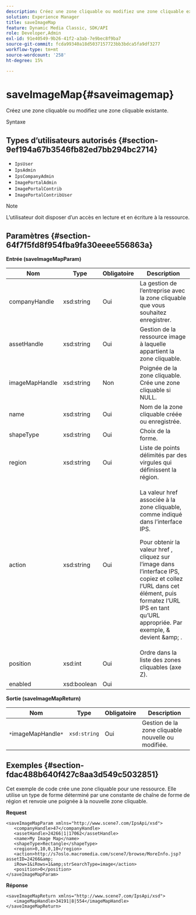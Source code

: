 ```yaml
---
description: Créez une zone cliquable ou modifiez une zone cliquable existante.
solution: Experience Manager
title: saveImageMap
feature: Dynamic Media Classic, SDK/API
role: Developer,Admin
exl-id: 91e40549-9b26-41f2-a3ab-7e9bec8f9ba7
source-git-commit: fcda99340a18d5037157723bb3bdca5fa9df3277
workflow-type: tm+mt
source-wordcount: '258'
ht-degree: 15%

---
```


# saveImageMap{#saveimagemap}

Créez une zone cliquable ou modifiez une zone cliquable existante.

Syntaxe

## Types d’utilisateurs autorisés {#section-9ef194a67b3546fb82ed7bb294bc2714}

* `IpsUser`
* `IpsAdmin`
* `IpsCompanyAdmin`
* `ImagePortalAdmin`
* `ImagePortalContrib`
* `ImagePortalContribUser`

>[!NOTE]
>
>L’utilisateur doit disposer d’un accès en lecture et en écriture à la ressource.

## Paramètres {#section-64f7f5fd8f954fba9fa30eeee556863a}

**Entrée (saveImageMapParam)**

<table id="table_49649036F46941D2B1F28515674E533B"> 
 <thead> 
  <tr> 
   <th colname="col1" class="entry"> Nom </th> 
   <th colname="col2" class="entry"> Type </th> 
   <th colname="col3" class="entry"> Obligatoire </th> 
   <th colname="col4" class="entry"> Description </th> 
  </tr> 
 </thead>
 <tbody> 
  <tr> 
   <td colname="col1"> <span class="codeph"> <span class="varname"> companyHandle  </span> </span> </td> 
   <td colname="col2"> <span class="codeph"> xsd:string </span> </td> 
   <td colname="col3"> Oui </td> 
   <td colname="col4"> La gestion de l’entreprise avec la zone cliquable que vous souhaitez enregistrer. </td> 
  </tr> 
  <tr> 
   <td colname="col1"> <span class="codeph"> <span class="varname"> assetHandle  </span> </span> </td> 
   <td colname="col2"> <span class="codeph"> xsd:string  </span> </td> 
   <td colname="col3"> Oui </td> 
   <td colname="col4"> Gestion de la ressource image à laquelle appartient la zone cliquable. </td> 
  </tr> 
  <tr> 
   <td colname="col1"> <span class="codeph"> <span class="varname"> imageMapHandle  </span> </span> </td> 
   <td colname="col2"> <span class="codeph"> xsd:string  </span> </td> 
   <td colname="col3"> Non </td> 
   <td colname="col4"> Poignée de la zone cliquable. Crée une zone cliquable si NULL. </td> 
  </tr> 
  <tr> 
   <td colname="col1"> <span class="codeph"> <span class="varname"> name  </span> </span> </td> 
   <td colname="col2"> <span class="codeph"> xsd:string  </span> </td> 
   <td colname="col3"> Oui </td> 
   <td colname="col4"> Nom de la zone cliquable créée ou enregistrée. </td> 
  </tr> 
  <tr> 
   <td colname="col1"> <span class="codeph"> <span class="varname"> shapeType  </span> </span> </td> 
   <td colname="col2"> <span class="codeph"> xsd:string  </span> </td> 
   <td colname="col3"> Oui </td> 
   <td colname="col4"> Choix de la forme. </td> 
  </tr> 
  <tr> 
   <td colname="col1"> <span class="codeph"> <span class="varname"> region  </span> </span> </td> 
   <td colname="col2"> <span class="codeph"> xsd:string  </span> </td> 
   <td colname="col3"> Oui </td> 
   <td colname="col4"> Liste de points délimités par des virgules qui définissent la région. </td> 
  </tr> 
  <tr> 
   <td colname="col1"> <span class="codeph"> <span class="varname"> action  </span> </span> </td> 
   <td colname="col2"> <span class="codeph"> xsd:string  </span> </td> 
   <td colname="col3"> Oui </td> 
   <td colname="col4"> <p>La valeur <span class="codeph"> href </span> associée à la zone cliquable, comme indiqué dans l’interface IPS. </p> <p>Pour obtenir la valeur <span class="codeph"> href </span> , cliquez sur l’image dans l’interface IPS, copiez et collez l’URL dans cet élément, puis formatez l’URL IPS en tant qu’URL appropriée. Par exemple, <span class="codeph"> &amp; </span> devient <span class="codeph"> &amp;amp; </span>. </p> </td> 
  </tr> 
  <tr> 
   <td colname="col1"> <span class="codeph"> <span class="varname"> position  </span> </span> </td> 
   <td colname="col2"> <span class="codeph"> xsd:int </span> </td> 
   <td colname="col3"> Oui </td> 
   <td colname="col4"> Ordre dans la liste des zones cliquables (axe Z). </td> 
  </tr> 
  <tr> 
   <td colname="col1"> <span class="codeph"> <span class="varname"> enabled  </span> </span> </td> 
   <td colname="col2"> <span class="codeph"> xsd:boolean </span> </td> 
   <td colname="col3"> Oui </td> 
   <td colname="col4"></td> 
  </tr> 
 </tbody> 
</table>

**Sortie (saveImageMapReturn)**

| Nom | Type | Obligatoire | Description |
|---|---|---|---|
| `*`imageMapHandle`*` | `xsd:string` | Oui | Gestion de la zone cliquable nouvelle ou modifiée. |

## Exemples {#section-fdac488b640f427c8aa3d549c5032851}

Cet exemple de code crée une zone cliquable pour une ressource. Elle utilise un type de forme déterminé par une constante de chaîne de forme de région et renvoie une poignée à la nouvelle zone cliquable.

**Request**

```
<saveImageMapParam xmlns="http://www.scene7.com/IpsApi/xsd"> 
   <companyHandle>47</companyHandle> 
   <assetHandle>24266|1|17062</assetHandle> 
   <name>My Image Map</name> 
   <shapeType>Rectangle</shapeType> 
   <region>0,10,0,10</region> 
   <action>http://s7oslo.macromedia.com/scene7/browse/MoreInfo.jsp?assetID=24266&amp; 
   iRow=1&iRows=1&amp;strSearchType=image</action> 
   <position>0</position> 
</saveImageMapParam>
```

**Réponse**

```
<saveImageMapReturn xmlns="http://www.scene7.com/IpsApi/xsd"> 
   <imageMapHandle>34191|8|554</imageMapHandle> 
</saveImageMapReturn>
```
